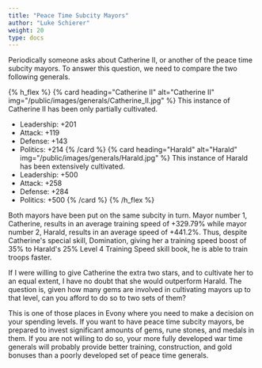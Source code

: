 ```yaml
---
title: "Peace Time Subcity Mayors"
author: "Luke Schierer"
weight: 20
type: docs
---
```


Periodically someone asks about Catherine II, or another of the peace time
subcity mayors.  To answer this question, we need to compare the two following
generals.

{% h_flex %}
{% card heading="Catherine II" alt="Catherine II" img="/public/images/generals/Catherine_II.jpg" %}
This instance of Catherine II has been only partially cultivated.
* Leadership: +201
* Attack: +119
* Defense: +143
* Politics: +214
{% /card %}
{% card heading="Harald" alt="Harald" img="/public/images/generals/Harald.jpg" %}
This instance of Harald has been extensively cultivated.
* Leadership: +500
* Attack: +258
* Defense: +284
* Politics: +500
{% /card %}
{% /h_flex %}

Both mayors have been put on the same subcity in turn.  Mayor number 1,
Catherine, results in an average training speed of +329.79% while mayor number
2, Harald, results in an average speed of +441.2%.  Thus, despite Catherine's
special skill, Domination, giving her a training speed boost of 35% to Harald's
25% Level 4 Training Speed skill book, he is able to train troops faster.

If I were willing to give Catherine the extra two stars, and to cultivate her
to an equal extent, I have no doubt that she would outperform Harald.  The
question is, given how many gems are involved in cultivating mayors up to that
level, can you afford to do so to two sets of them?

This is one of those places in Evony where you need to make a decision on your
spending levels.  If you want to have peace time subcity mayors, be prepared to
invest significant amounts of gems, rune stones, and medals in them.  If you
are not willing to do so, your more fully developed war time generals will
probably provide better training, construction, and gold bonuses than a poorly
developed set of peace time generals.
